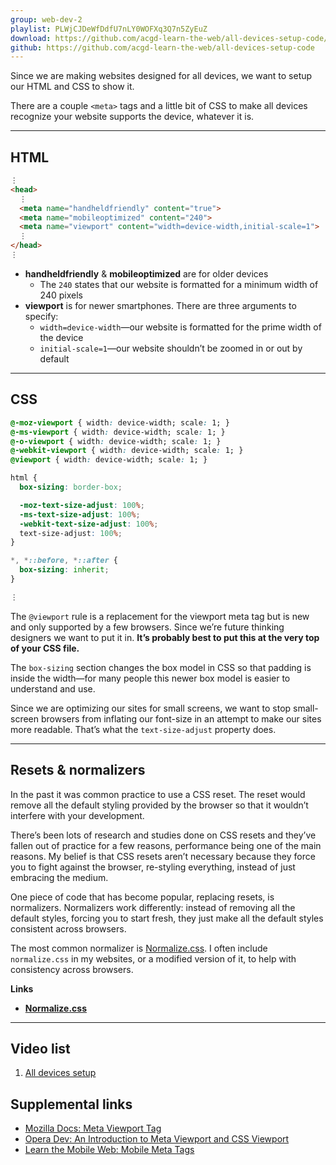 ```yaml
---
group: web-dev-2
playlist: PLWjCJDeWfDdfU7nLY0WOFXq3Q7n5ZyEuZ
download: https://github.com/acgd-learn-the-web/all-devices-setup-code/archive/master.zip
github: https://github.com/acgd-learn-the-web/all-devices-setup-code
---
```


Since we are making websites designed for all devices, we want to setup our HTML and CSS to show it.

There are a couple `<meta>` tags and a little bit of CSS to make all devices recognize your website supports the device, whatever it is.

---

## HTML

```html
⋮
<head>
  ⋮
  <meta name="handheldfriendly" content="true">
  <meta name="mobileoptimized" content="240">
  <meta name="viewport" content="width=device-width,initial-scale=1">
  ⋮
</head>
⋮
```

- **handheldfriendly** & **mobileoptimized** are for older devices
  - The `240` states that our website is formatted for a minimum width of 240 pixels
- **viewport** is for newer smartphones. There are three arguments to specify:
  - `width=device-width`—our website is formatted for the prime width of the device
  - `initial-scale=1`—our website shouldn’t be zoomed in or out by default

---

## CSS

```css
@-moz-viewport { width: device-width; scale: 1; }
@-ms-viewport { width: device-width; scale: 1; }
@-o-viewport { width: device-width; scale: 1; }
@-webkit-viewport { width: device-width; scale: 1; }
@viewport { width: device-width; scale: 1; }

html {
  box-sizing: border-box;

  -moz-text-size-adjust: 100%;
  -ms-text-size-adjust: 100%;
  -webkit-text-size-adjust: 100%;
  text-size-adjust: 100%;
}

*, *::before, *::after {
  box-sizing: inherit;
}

⋮
```

The `@viewport` rule is a replacement for the viewport meta tag but is new and only supported by a few browsers.
Since we’re future thinking designers we want to put it in.
**It’s probably best to put this at the very top of your CSS file.**

The `box-sizing` section changes the box model in CSS so that padding is inside the width—for many people this newer box model is easier to understand and use.

Since we are optimizing our sites for small screens, we want to stop small-screen browsers from inflating our font-size in an attempt to make our sites more readable.
That’s what the `text-size-adjust` property does.

---

## Resets & normalizers

In the past it was common practice to use a CSS reset. The reset would remove all the default styling provided by the browser so that it wouldn’t interfere with your development.

There’s been lots of research and studies done on CSS resets and they’ve fallen out of practice for a few reasons, performance being one of the main reasons. My belief is that CSS resets aren’t necessary because they force you to fight against the browser, re-styling everything, instead of just embracing the medium.

One piece of code that has become popular, replacing resets, is normalizers. Normalizers work differently: instead of removing all the default styles, forcing you to start fresh, they just make all the default styles consistent across browsers.

The most common normalizer is [Normalize.css](https://necolas.github.io/normalize.css/). I often include `normalize.css` in my websites, or a modified version of it, to help with consistency across browsers.

**Links**

- **[Normalize.css](https://necolas.github.io/normalize.css/)**

---

## Video list

1. [All devices setup](https://www.youtube.com/watch?v=nbqnFZFQxd0&list=PLWjCJDeWfDdfU7nLY0WOFXq3Q7n5ZyEuZ&index=1)

## Supplemental links

- [Mozilla Docs: Meta Viewport Tag](https://developer.mozilla.org/en/Mobile/Viewport_meta_tag/)
- [Opera Dev: An Introduction to Meta Viewport and CSS Viewport](http://dev.opera.com/articles/view/an-introduction-to-meta-viewport-and-viewport/)
- [Learn the Mobile Web: Mobile Meta Tags](http://learnthemobileweb.com/blog/2009/07/mobile-meta-tags/)
